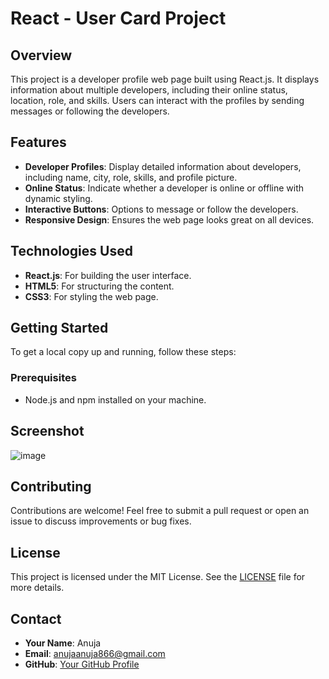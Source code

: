 # React - User Card Project

## Overview
This project is a developer profile web page built using React.js. It displays information about multiple developers, including their online status, location, role, and skills. Users can interact with the profiles by sending messages or following the developers.

## Features
- **Developer Profiles**: Display detailed information about developers, including name, city, role, skills, and profile picture.
- **Online Status**: Indicate whether a developer is online or offline with dynamic styling.
- **Interactive Buttons**: Options to message or follow the developers.
- **Responsive Design**: Ensures the web page looks great on all devices.

## Technologies Used
- **React.js**: For building the user interface.
- **HTML5**: For structuring the content.
- **CSS3**: For styling the web page.

## Getting Started
To get a local copy up and running, follow these steps:

### Prerequisites
- Node.js and npm installed on your machine.

## Screenshot

![image](https://github.com/user-attachments/assets/7df54005-ba99-4563-83d4-4c9e13e18bec)


## Contributing
Contributions are welcome! Feel free to submit a pull request or open an issue to discuss improvements or bug fixes.

## License
This project is licensed under the MIT License. See the [LICENSE](LICENSE) file for more details.

## Contact
- **Your Name**: Anuja
- **Email**: anujaanuja866@gmail.com
- **GitHub**: [Your GitHub Profile](https://github.com/Anu-affzara)
